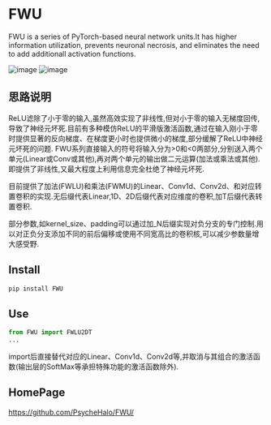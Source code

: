 # FWU
FWU is a series of PyTorch-based neural network units.It has higher information utilization, prevents neuronal necrosis, and eliminates the need to add additionall activation functions.

![image](./FWLU.png)
![image](./FWMU.png)

## 思路说明
ReLU滤除了小于零的输入,虽然高效实现了非线性,但对小于零的输入无梯度回传,导致了神经元坏死.目前有多种模仿ReLU的平滑版激活函数,通过在输入刚小于零时提供显著的反向梯度、在梯度更小时也提供微小的梯度,部分缓解了ReLU中神经元坏死的问题.
FWU系列直接输入的符号将输入分为>0和<0两部分,分别送入两个单元(Linear或Conv或其他),再对两个单元的输出做二元运算(加法或乘法或其他).即提供了非线性,又最大程度上利用信息完全杜绝了神经元坏死.

目前提供了加法(FWLU)和乘法(FWMU)的Linear、Conv1d、Conv2d、和对应转置卷积的实现.无后缀代表Linear,1D、2D后缀代表对应维度的卷积,加T后缀代表转置卷积.

部分参数,如kernel_size、padding可以通过加_N后缀实现对负分支的专门控制.用以对正负分支添加不同的前后偏移或使用不同宽高比的卷积核,可以减少参数量增大感受野.

## Install
```bash
pip install FWU
```

## Use
```python
from FWU import FWLU2DT
...
```
import后直接替代对应的Linear、Conv1d、Conv2d等,并取消与其组合的激活函数(输出层的SoftMax等承担特殊功能的激活函数除外).

## HomePage
<https://github.com/PsycheHalo/FWU/>
